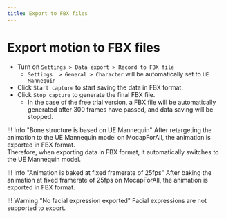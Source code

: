 ```yaml
---
title: Export to FBX files
---
```


# Export motion to FBX files

- Turn on `Settings > Data export > Record to FBX file`
    - `Settings  > General > Character` will be automatically set to `UE Mannequin`
- Click `Start capture` to start saving the data in FBX format.
- Click `Stop capture` to generate the final FBX file.
    - In the case of the free trial version, a FBX file will be automatically generated after 300 frames have passed, and data saving will be stopped.

!!! Info "Bone structure is based on UE Mannequin"
    After retargeting the animation to the UE Mannequin model on MocapForAll, the animation is exported in FBX format.  
    Therefore, when exporting data in FBX format, it automatically switches to the UE Mannequin model.  

!!! Info "Animation is baked at fixed framerate of 25fps"
    After baking the animation at fixed framerate of 25fps on MocapForAll, the animation is exported in FBX format.  

!!! Warning "No facial expression exported"
    Facial expressions are not supported to export.
